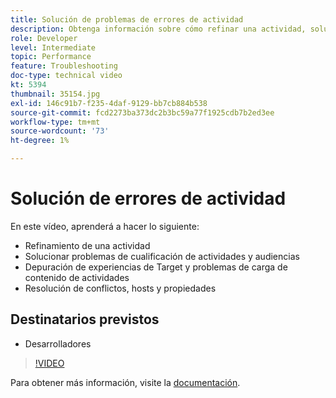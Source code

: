```yaml
---
title: Solución de problemas de errores de actividad
description: Obtenga información sobre cómo refinar una actividad, solucionar problemas de cualificación de audiencias y actividades, depurar experiencias de Target y problemas de carga de contenido de actividades, y solucionar conflictos, hosts y propiedades.
role: Developer
level: Intermediate
topic: Performance
feature: Troubleshooting
doc-type: technical video
kt: 5394
thumbnail: 35154.jpg
exl-id: 146c91b7-f235-4daf-9129-bb7cb884b538
source-git-commit: fcd2273ba373dc2b3bc59a77f1925cdb7b2ed3ee
workflow-type: tm+mt
source-wordcount: '73'
ht-degree: 1%

---
```


# Solución de errores de actividad

En este vídeo, aprenderá a hacer lo siguiente:

* Refinamiento de una actividad
* Solucionar problemas de cualificación de actividades y audiencias
* Depuración de experiencias de Target y problemas de carga de contenido de actividades
* Resolución de conflictos, hosts y propiedades

## Destinatarios previstos

* Desarrolladores

>[!VIDEO](https://video.tv.adobe.com/v/35154/?quality=12)

Para obtener más información, visite la [documentación](https://experienceleague.adobe.com/docs/target/using/troubleshoot/troubleshooting-target.html?lang=en).

